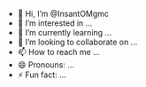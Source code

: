 - 👋 Hi, I’m @InsantOMgmc
- 👀 I’m interested in ...
- 🌱 I’m currently learning ...
- 💞️ I’m looking to collaborate on ...
- 📫 How to reach me ...
- 😄 Pronouns: ...
- ⚡ Fun fact: ...

<!---
InsantOMgmc/InsantOMgmc is a ✨ special ✨ repository because its `README.md` (this file) appears on your GitHub profile.
You can click the Preview link to take a look at your changes.
--->
